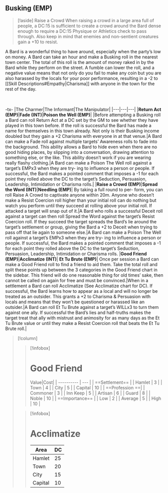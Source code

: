 ## Busking (EMP)
>[!aside]
>Raise a Crowd
When raising a crowd in a large area full of people, a DC:15 is sufficient to create a crowd around the Bard dense enough to require a DC:15 Physique or Athletics check to pass through. Also keep in mind that enemies and non-sentient creatures gain a +10 to resist.

A Bard is a wonderful thing to have around, especially when the party’s low on money. A Bard can take an hour and make a Busking roll in the nearest town center. The total of this roll is the amount of money raked in by the Bard while they perform on the street. A fumble can lower the roll, and a negative value means that not only do you fail to make any coin but you are also harassed by the locals for your poor performance, resulting in a -2 to [[Skill Descriptions#Empathy|Charisma]]
with anyone in the town for the rest of the day.
<br>
<br>
<br>

-tx-
|The Charmer|The Informant|The Manipulator|
|---|---|---|
|**Return Act (EMP)**|**Fade (INT)**|**Poison the Well (EMP)**|
|Before attempting a Busking roll a Bard can roll Return Act at a DC set by the GM to see whether they have played in this town before. If the roll is successful the Bard has made a name for themselves in this town already. Not only is their Busking income doubled but they gain a +2 Charisma with everyone in at that venue.|A Bard can make a Fade roll against multiple targets’ Awareness rolls to fade into the background. This ability allows a Bard to hide even when there are no good hiding places, by slipping into a conversation, drawing attention to something else, or the like. This ability doesn’t work if you are wearing really flashy clothing.|A Bard can make a Poison The Well roll against a target’s EMPx3 when they are try- ing to influence a person or people. If successful, the Bard makes a pointed comment that imposes a -1 for each point they rolled above the DC to the target’s Seduction, Persuasion, Leadership, Intimidation or Charisma rolls.|
|**Raise a Crowd (EMP)**|**Spread the Word (INT)**|**Needling (EMP)**|
By taking a full round to per- form, you can roll Raise A Crowd to captivate anyone within 20m. Anyone who doesn’t make a Resist Coercion roll higher than your initial roll can do nothing but watch you perform until they succeed at rolling above your initial roll. If attacked a target will snap out of it.|A Bard who rolls a successful Deceit roll against a target can then roll Spread the Word against the target’s Resist Coercion roll. If they succeed the target spreads the Bard’s lie around the target’s settlement or group, giving the Bard a +2 to Deceit when trying to pass off that lie again to someone else.|A Bard can make a Poison The Well roll against a target’s EMPx3 when they are try- ing to influence a person or people. If successful, the Bard makes a pointed comment that imposes a -1 for each point they rolled above the DC to the target’s Seduction, Persuasion, Leadership, Intimidation or Charisma rolls.
|**Good Friend (EMP)**|**Acclimatize (INT)**| **Et Tu Brute (EMP)**|
Once per session a Bard can make a Good Friend roll to find a friend to aid them. Take the total roll and split these points up between the 3 categories in the Good Friend chart in the sidebar. This friend will do one reasonable thing for old times’ sake, then cannot be called on again for free and must be convinced.|When in a settlement a Bard can roll Acclimatize (See Acclimatize chart for DC). If successful, the Bard learns how to appear as a local and will no longer be treated as an outsider. This grants a +2 to Charisma & Persuasion with locals and means that they won’t be questioned or harassed like an outsider.|A Bard can roll Et Tu Brute against a target’s WILLx3 to turn them against one ally. If successful the Bard’s lies and half-truths makes the target treat that ally with mistrust and animosity for as many days as the Et Tu Brute value or until they make a Resist Coercion roll that beats the Et Tu Brute roll.|

>[!column]
>>[!infobox] 
>># Good Friend
>>Value|Cost|
| ---------- | --- |
| ==Settlement==     |
| Hamlet     | 3   |
| Town       | 4   |
| City       | 5   |
| Capital    | 10  |
| ==Profession ==| 
| Commoner   | 3   |
| Inn Keep   | 5   |
| Artisan    | 6   |
| Guard      | 8   |
| Noble      | 10  |
| ==Importance== |
| Low        | 2   |
| Average    | 5   |
| High       | 10  |
>
>>[!infobox]
>># Acclimatize
>>Area|DC
>>|---|---|
>>Hamlet|25
>>Town|20
>>City|15
>>Capital|10
>>
>>




